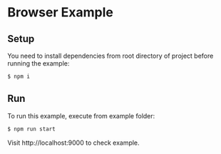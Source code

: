 # Browser Example

## Setup

You need to install dependencies from root directory of project before running the example:

```bash
$ npm i
```

## Run

To run this example, execute from example folder:

```bash
$ npm run start
```

Visit http://localhost:9000 to check example.
